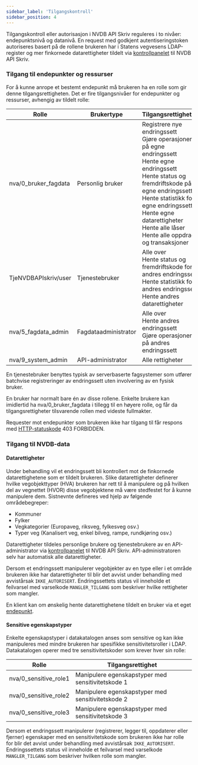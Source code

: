```yaml
---
sidebar_label: 'Tilgangskontroll'
sidebar_position: 4
---
```


Tilgangskontroll eller autorisasjon i NVDB API Skriv reguleres i to nivåer: endepunktsnivå og datanivå. En request med
godkjent autentiseringstoken autoriseres basert på de rollene brukeren har i Statens vegvesens LDAP-register og mer
finkornede datarettigheter tildelt via [kontrollpanelet](kontrollpanel.md) til NVDB API Skriv.

### Tilgang til endepunkter og ressurser

For å kunne anrope et bestemt endepunkt må brukeren ha en rolle som gir denne tilgangsrettigheten. Det er fire
tilgangsnivåer for endepunkter og ressurser, avhengig av tildelt rolle:

Rolle|Brukertype|Tilgangsrettigheter
-|-|-
nva/0_bruker_fagdata|Personlig bruker|Registrere nye endringssett<br/>Gjøre operasjoner på egne endringssett<br/>Hente egne endringssett<br/>Hente status og fremdriftskode på egne endringssett<br/>Hente statistikk for egne endringssett<br/>Hente egne datarettigheter<br/>Hente alle låser<br/>Hente alle oppdrag og transaksjoner
TjeNVDBAPIskriv/user|Tjenestebruker|Alle over<br/>Hente status og fremdriftskode for andres endringssett<br/>Hente statistikk for andres endringssett<br/>Hente andres datarettigheter
nva/5_fagdata_admin|Fagdataadministrator|Alle over<br/>Hente andres endringssett<br/>Gjøre operasjoner på andres endringssett
nva/9_system_admin|API-administrator|Alle rettigheter

En tjenestebruker benyttes typisk av serverbaserte fagsystemer som utfører batchvise registreringer av endringssett uten
involvering av en fysisk bruker.

En bruker har normalt bare én av disse rollene. Enkelte brukere kan imidlertid ha nva/0_bruker_fagdata i tillegg til en høyere rolle,
og får da tilgangsrettigheter tilsvarende rollen med videste fullmakter.

Requester mot endepunkter som brukeren ikke har tilgang til får respons med [HTTP-statuskode](https://en.wikipedia.org/wiki/List_of_HTTP_status_codes)
403 FORBIDDEN.

### Tilgang til NVDB-data

#### Datarettigheter

Under behandling vil et endringssett bli kontrollert mot de finkornede datarettighetene som er tildelt brukeren. Slike datarettigheter
definerer hvilke vegobjekttyper (HVA) brukeren har rett til å manipulere og på hvilken del av vegnettet (HVOR) disse vegobjektene må være
stedfestet for å kunne manipulere dem. Sistnevnte defineres ved hjelp av følgende områdebegreper:

* Kommuner
* Fylker
* Vegkategorier (Europaveg, riksveg, fylkesveg osv.)
* Typer veg (Kanalisert veg, enkel bilveg, rampe, rundkjøring osv.)

Datarettigheter tildeles personlige brukere og tjenestebrukere av en API-administrator via [kontrollpanelet](kontrollpanel.md) til NVDB API Skriv.
API-administratoren selv har automatisk alle datarettigheter.

Dersom et endringssett manipulerer vegobjekter av en type eller i et område brukeren ikke har datarettigheter til blir det avvist under
behandling med avvistårsak ```IKKE_AUTORISERT```. Endringssettets status vil inneholde et feilvarsel med varselkode ```MANGLER_TILGANG```
som beskriver hvilke rettigheter som mangler.

En klient kan om ønskelig hente datarettighetene tildelt en bruker via et eget [endepunkt](./datarettigheter/api-referanse.md).

#### Sensitive egenskapstyper

Enkelte egenskapstyper i datakatalogen anses som sensitive og kan ikke manipuleres med mindre brukeren har spesifikke
sensitivitetsroller i LDAP. Datakatalogen operer med tre sensitivitetskoder som krever hver sin rolle:

Rolle|Tilgangsrettighet
-|-
nva/0_sensitive_role1|Manipulere egenskapstyper med sensitivitetskode 1
nva/0_sensitive_role2|Manipulere egenskapstyper med sensitivitetskode 2
nva/0_sensitive_role3|Manipulere egenskapstyper med sensitivitetskode 3

Dersom et endringssett manipulerer (registrerer, legger til, oppdaterer eller fjerner) egenskaper med en sensitivitetskode
som brukeren ikke har rolle for blir det avvist under behandling med avvistårsak ```IKKE_AUTORISERT```. Endringssettets status
vil inneholde et feilvarsel med varselkode ```MANGLER_TILGANG``` som beskriver hvilken rolle som mangler.